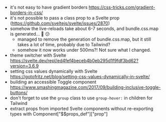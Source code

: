 - it's not easy to have gradient borders https://css-tricks.com/gradient-borders-in-css/
- it's not possible to pass a class prop to a Svelte prop (https://github.com/sveltejs/svelte/issues/2870)
- somehow the live-reloads take about 6-7 seconds, and bundle.css.map is generated... 🤔 😕
  - managed to remove the generation of bundle.css.map, but it still takes a lot of time, probably due to Tailwind?
  - somehow it now works under 500ms?! Not sure what I changed.
- theme switcher with Svelte https://svelte.dev/repl/ed4fef4beceb4b0eb295d1f9fdf3bd62?version=3.6.9
- setting css values dynamically with Svelte https://gotofritz.net/blog/setting-css-values-dynamically-in-svelte/
- building an accessible Toggle component https://www.smashingmagazine.com/2017/09/building-inclusive-toggle-buttons/
- don't forget to use the `group` class to use `group-hover:` in children for Tailwind
- extract props from imported Svelte components without re-exporting types with Component["\$\$props_def"]["prop"]
